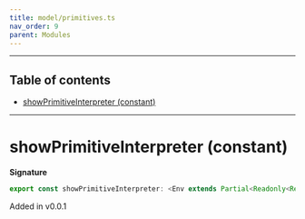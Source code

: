 ```yaml
---
title: model/primitives.ts
nav_order: 9
parent: Modules
---
```


---

<h2 class="text-delta">Table of contents</h2>

- [showPrimitiveInterpreter (constant)](#showprimitiveinterpreter-constant)

---

# showPrimitiveInterpreter (constant)

**Signature**

```ts
export const showPrimitiveInterpreter: <Env extends Partial<Readonly<Record<"ShowURI", any>>>>() => ModelAlgebraPrimitive<"ShowURI", Env> = ...
```

Added in v0.0.1
